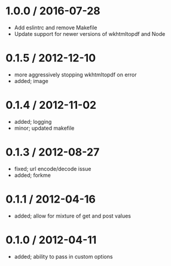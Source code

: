1.0.0 / 2016-07-28
==================

-	Add eslintrc and remove Makefile
-	Update support for newer versions of wkhtmltopdf and Node

0.1.5 / 2012-12-10
==================

-	more aggressively stopping wkhtmltopdf on error
-	added; image

0.1.4 / 2012-11-02
==================

-	added; logging
-	minor; updated makefile

0.1.3 / 2012-08-27
==================

-	fixed; url encode/decode issue
-	added; forkme

0.1.1 / 2012-04-16
==================

-	added; allow for mixture of get and post values

0.1.0 / 2012-04-11
==================

-	added; ability to pass in custom options
